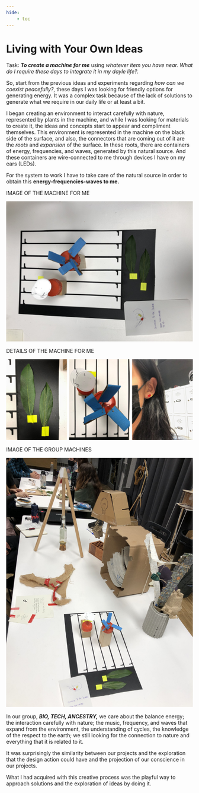 ```yaml
---
hide:
    - toc
---
```


# Living with Your Own Ideas


Task: ***To create a machine for me*** using *whatever item you have near.*
*What do I require these days to integrate it in my dayle life?.*

So, start from the previous ideas and experiments regarding *how can we coexist peacefully?*, these days I was looking for friendly options for generating energy. It was a complex task because of the lack of solutions to generate what we require in our daily life or at least a bit. 

I began creating an environment to interact carefully with nature, represented by plants in the machine, and while I was looking for materials to create it, the ideas and concepts start to appear and compliment themselves. This environment is represented in the machine on the black side of the surface, and also, the connectors that are coming out of it are the *roots* and *expansion* of the surface. In these roots, there are containers of energy, frequencies, and waves, generated by this natural source. And these containers are wire-connected to me through devices I have on my ears (LEDs).

For the system to work I have to take care of the natural source in order to obtain this **energy-frequencies-waves to me.**


IMAGE OF THE MACHINE FOR ME

![](../images/livin1.jpg)


DETAILS OF THE MACHINE FOR ME

![](../images/livin2.jpg)


IMAGE OF THE GROUP MACHINES

![](../images/livin3.jpg)

In our group, ***BIO, TECH, ANCESTRY,*** we care about the balance energy; the interaction carefully with nature; the music, frequency, and waves that expand from the environment, the understanding of cycles, the knowledge of the respect to the earth; we still looking for the connection to nature and everything that it is related to it.

It was surprisingly the similarity between our projects and the exploration that the design action could have and the projection of our conscience in our projects.

What I had acquired with this creative process was the playful way to approach solutions and the exploration of ideas by doing it.